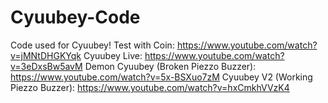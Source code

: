 # Cyuubey-Code
Code used for Cyuubey!
Test with Coin: https://www.youtube.com/watch?v=jMNtDHGKYqk
Cyuubey Live: https://www.youtube.com/watch?v=3eDxsBw5avM
Demon Cyuubey (Broken Piezzo Buzzer): https://www.youtube.com/watch?v=5x-BSXuo7zM
Cyuubey V2 (Working Piezzo Buzzer): https://www.youtube.com/watch?v=hxCmkhVVzK4 

